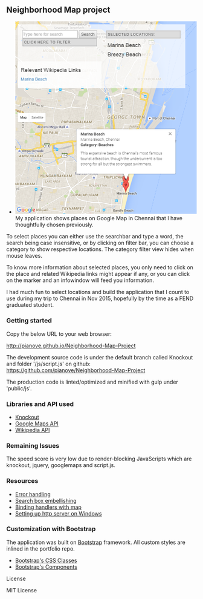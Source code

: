 ## Neighborhood Map project

* <img src="img/myMap.bmp"></img>
My application shows places on Google Map in Chennai that I have thoughtfully chosen previously.

To select places you can either use the searchbar and type a word, the search being case insensitive, or by clicking on filter bar, you can choose a category to show respective locations. The category filter view hides when mouse leaves.

To know more information about selected places, you only need to click on the place and related Wikipedia links might appear if any, or you can click on the marker and an infowindow will feed you information.

I had much fun to select locations and build the application that I count to use during my trip to Chennai in Nov 2015, hopefully by the time as a FEND graduated student. 


### Getting started

Copy the below URL to your web browser:

 http://pianove.github.io/Neighborhood-Map-Project


The development source code is under the default branch called Knockout and folder '/js/script.js' on github:
https://github.com/pianove/Neighborhood-Map-Project

The production code is linted/optimized and minified with gulp under 'public/js'.

### Libraries and API used

* [Knockout](http://knockoutjs.com/index.html "knockout doc")
* [Google Maps API](https://developers.google.com/maps/documentation/javascript/ "Google Maps API") 
* [Wikipedia API](http://www.mediawiki.org/wiki/ "Wikipedia API") 

### Remaining Issues

The speed score is very low due to  render-blocking JavaScripts which are knockout, jquery, googlemaps and script.js.
 
### Resources
* [Error handling](http://ruben.verborgh.org/blog/2012/12/31/asynchronous-error-handling-in-javascript/)
* [Search box embellishing](http://webdesign.tutsplus.com/tutorials/css-experiments-with-a-search-form-input-and-button--cms-22069)
* [Binding handlers with map](https://groups.google.com/forum/#!searchin/knockoutjs/google$20map/knockoutjs/yIM7_ALFVE8/ipQO5bOKkegJ)
* [Setting up http server on Windows](http://www.jhh.me/blog/2012/12/24/setting-up-http-server-on-windows-with-node-js/)

### Customization with Bootstrap
The application was built on <a href="http://getbootstrap.com/">Bootstrap</a> framework. All custom styles are inlined in the portfolio repo.

* <a href="http://getbootstrap.com/css/">Bootstrap's CSS Classes</a>
* <a href="http://getbootstrap.com/components/">Bootstrap's Components</a>

License

MIT License